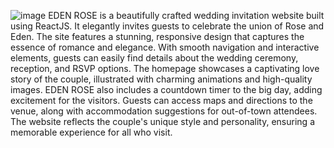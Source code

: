 ![image](https://github.com/HarshavardhanPuchakayala/Eden-Rose-Wedding-Photography/assets/85436195/0ef31f7c-ebd2-4843-bd0b-99a7d7067ac4)
EDEN ROSE is a beautifully crafted wedding invitation website built using ReactJS. It elegantly invites guests to celebrate the union of Rose and Eden. The site features a stunning, responsive design that captures the essence of romance and elegance. With smooth navigation and interactive elements, guests can easily find details about the wedding ceremony, reception, and RSVP options. The homepage showcases a captivating love story of the couple, illustrated with charming animations and high-quality images. EDEN ROSE also includes a countdown timer to the big day, adding excitement for the visitors. Guests can access maps and directions to the venue, along with accommodation suggestions for out-of-town attendees. The website reflects the couple's unique style and personality, ensuring a memorable experience for all who visit.
